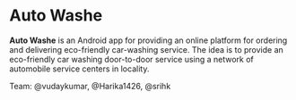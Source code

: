 # Auto Washe

**Auto Washe** is an Android app for providing an online platform for ordering and delivering eco-friendly car-washing service.
The idea is to provide an eco-friendly car washing door-to-door service using a network of automobile service centers in locality.

Team: @vudaykumar, @Harika1426, @srihk
